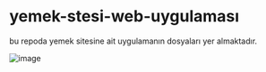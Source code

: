 # yemek-stesi-web-uygulaması
bu repoda yemek sitesine ait uygulamanın dosyaları yer almaktadır.


![image](https://github.com/beyzA-3447/yemek-sitesi-web-uygulamasi/assets/150380121/e70b7961-81af-4d70-a94d-b1376a89ca21)
